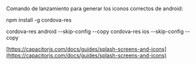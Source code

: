
Comando de lanzamiento para generar los iconos correctos de android:

npm install -g cordova-res

cordova-res android --skip-config --copy
cordova-res ios --skip-config --copy

[https://capacitorjs.com/docs/guides/splash-screens-and-icons](https://capacitorjs.com/docs/guides/splash-screens-and-icons)
